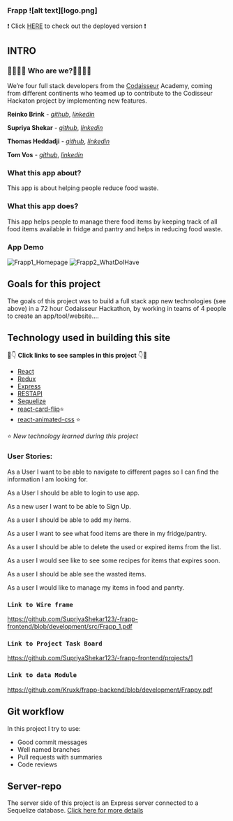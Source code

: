 ### Frapp ![alt text][logo.png]

:exclamation: Click [HERE](https://frapp2020.netlify.app/) to check out the deployed version :exclamation:

## INTRO

### 👩‍💻👨‍💻 Who are we?👨‍💻👩‍💻

We’re four full stack developers from the [Codaisseur](https://codaisseur.com/hire-developers/) Academy, coming from  different continents who teamed up to contribute to the  Codisseur Hackaton project by implementing new features. 

**Reinko Brink** - [_github_](https://github.com/Kruxk), [_linkedin_](https://www.linkedin.com/in/reinko-brink/)

**Supriya Shekar** - [_github_](https://github.com/SupriyaShekar123), [_linkedin_](https://www.linkedin.com/in/supriya-shekar88/)

**Thomas Heddadji** - [_github_](https://github.com/Tomtom-dev), [_linkedin_](https://www.linkedin.com/in/thomas-heddadji/)

**Tom Vos** - [_github_](https://github.com/tmcv), [_linkedin_](https://www.linkedin.com/in/tomvos1992/)


### What this app about?

 This app is about helping people reduce food waste.

### What this app does?

This app helps people to manage there food items by keeping track of all food items available in fridge and pantry and helps in reducing food waste.

### App Demo

![Frapp1_Homepage](https://github.com/SupriyaShekar123/-frapp-frontend/blob/development/src/Images/Frapp_Homepage_Giphy.gif)
![Frapp2_WhatDoIHave](https://github.com/SupriyaShekar123/-frapp-frontend/blob/development/src/Images/Frapp_WhatDoIHave.gif)

## Goals for this project

The goals of this project was to build a full stack app  new technologies (see above) in a 72 hour Codaisseur Hackathon, by working in teams of 4 people to create an app/tool/website....


## Technology used in building this site

:eyes::point_down: **Click links to see samples in this project** :point_down::eyes:

- [React](https://github.com/SupriyaShekar123/-frapp-frontend/blob/development/src/component/ListDetails.js)
- [Redux](https://github.com/SupriyaShekar123/-frapp-frontend/blob/development/src/store/index.js)
- [Express](https://github.com/Kruxk/frapp-backend/blob/development/index.js)
- [RESTAPI](https://github.com/Kruxk/frapp-backend/blob/development/routers/user.js)
- [Sequelize](https://github.com/Kruxk/frapp-backend/blob/development/migrations/20201103101419-create-user.js)
- [react-card-flip](https://github.com/SupriyaShekar123/-frapp-frontend/blob/development/src/pages/WhatDoIHave/WhatDoIHave.js):star:
- [react-animated-css](https://github.com/SupriyaShekar123/-frapp-frontend/blob/development/src/pages/WhatDoIHave/WhatDoIHave.js) :star:

:star: _New technology learned during this project_

### User Stories:

As a User I want to be able to navigate to different pages so I can find the information I am looking for.

As a User I should be able to login to use app.

As a new user I want to be able to Sign Up.

As a user I should be able to add my items.

As a user I want to see what food items are there in my fridge/pantry. 

As a user I should be able to delete the used or expired items from the list.

As a user I would see like to see some recipes for items that expires soon.

As a user I should be able see the wasted items.

As a user I would like to manage my items in food and panrty.
### `Link to Wire frame`

https://github.com/SupriyaShekar123/-frapp-frontend/blob/development/src/Frapp_1.pdf

### `Link to Project Task Board`

https://github.com/SupriyaShekar123/-frapp-frontend/projects/1

### `Link to data Module`

https://github.com/Kruxk/frapp-backend/blob/development/Frappy.pdf

## Git workflow

In this project I try to use:

- Good commit messages
- Well named branches
- Pull requests with summaries
- Code reviews

## Server-repo

The server side of this project is an Express server connected to a Sequelize database. [Click here for more details](https://github.com/Kruxk/frapp-backend)
